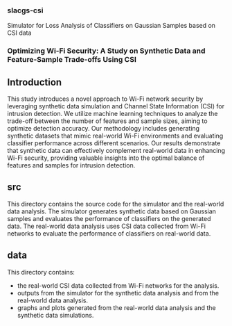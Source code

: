 ### slacgs-csi
Simulator for Loss Analysis of Classifiers on Gaussian Samples based on CSI data

### Optimizing Wi-Fi Security: A Study on Synthetic Data and Feature-Sample Trade-offs Using CSI

## Introduction

This study introduces a novel approach to Wi-Fi network security by leveraging synthetic data simulation and Channel 
State Information (CSI) for intrusion detection. We utilize machine learning techniques to analyze the trade-off between 
the number of features and sample sizes, aiming to optimize detection accuracy. Our methodology includes generating 
synthetic datasets that mimic real-world Wi-Fi environments and evaluating classifier performance across different 
scenarios. Our results demonstrate that synthetic data can effectively complement real-world data in enhancing 
Wi-Fi security, providing valuable insights into the optimal balance of features and samples for intrusion detection.

## src

This directory contains the source code for the simulator and the real-world data analysis. The simulator generates
synthetic data based on Gaussian samples and evaluates the performance of classifiers on the generated data. The real-world
data analysis uses CSI data collected from Wi-Fi networks to evaluate the performance of classifiers on real-world data.

## data

This directory contains:
- the real-world CSI data collected from Wi-Fi networks for the analysis. 
- outputs from the simulator for the synthetic data analysis and from the real-world data analysis.
- graphs and plots generated from the real-world data analysis and the synthetic data simulations.